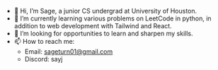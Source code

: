 - 👋 Hi, I’m Sage, a junior CS undergrad at University of Houston.
- 🌱 I’m currently learning various problems on LeetCode in python, in addition to web development with Tailwind and React.
- 💞️ I’m looking for opportunities to learn and sharpen my skills.
- 📫 How to reach me: 
  - Email: sageturn01@gmail.com
  - Discord: sayj
<!---
SageCT/SageCT is a ✨ special ✨ repository because its `README.md` (this file) appears on your GitHub profile.
You can click the Preview link to take a look at your changes.
--->
